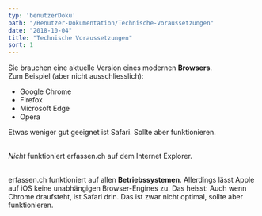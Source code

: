 ```yaml
---
typ: 'benutzerDoku'
path: "/Benutzer-Dokumentation/Technische-Voraussetzungen"
date: "2018-10-04"
title: "Technische Voraussetzungen"
sort: 1
---
```


Sie brauchen eine aktuelle Version eines modernen **Browsers**.<br/>
Zum Beispiel (aber nicht ausschliesslich):
- Google Chrome
- Firefox
- Microsoft Edge
- Opera

Etwas weniger gut geeignet ist Safari. Sollte aber funktionieren.<br/><br/>

_Nicht_ funktioniert erfassen.ch auf dem Internet Explorer.<br/><br/>

erfassen.ch funktioniert auf allen **Betriebssystemen**. Allerdings lässt Apple auf iOS keine unabhängigen Browser-Engines zu. Das heisst: Auch wenn Chrome draufsteht, ist Safari drin. Das ist zwar nicht optimal, sollte aber funktionieren.
